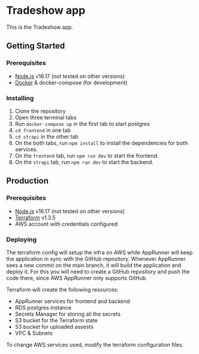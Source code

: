 # Tradeshow app

This is the Tradeshow app.

## Getting Started

### Prerequisites

- [Node.js](https://nodejs.org/en/) v16.17 (not tested on other versions)
- [Docker](https://www.docker.com/) & docker-compose (for development)

### Installing

1. Clone the repository
2. Open three terminal tabs
3. Run `docker-compose up` in the first tab to start postgres
4. `cd frontend` in one tab
5. `cd strapi` in the other tab
6. On the both tabs, run `npm install` to install the dependencies for both services.
7. On the `frontend` tab, run `npm run dev` to start the frontend.
8. On the `strapi` tab, run `npm run dev` to start the backend.

## Production

### Prerequisites

- [Node.js](https://nodejs.org/en/) v16.17 (not tested on other versions)
- [Terraform](https://www.terraform.io/) v1.3.5
- AWS account with credentials configured

### Deploying

The terraform config will setup the infra on AWS while AppRunner will keep
the application in sync with the GitHub repository. Whenever AppRunner sees a
new commit on the main branch, it will build the application and deploy it. For
this you will need to create a GitHub repository and push the code there, since
AWS AppRunner only supports GitHub.

Terraform will create the following resources:

- AppRunner services for frontend and backend
- RDS postgres instance
- Secrets Manager for storing all the secrets
- S3 bucket for the Terraform state
- S3 bucket for uploaded assests
- VPC & Subnets

To change AWS services used, modify the terraform configuration files.
